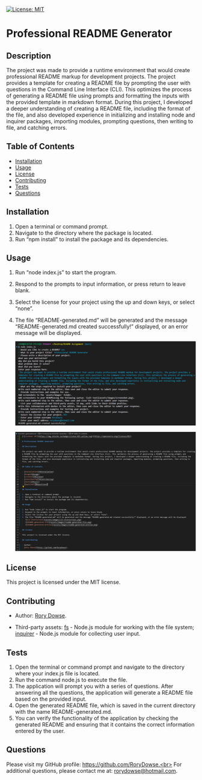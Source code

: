 [![License: MIT](https://img.shields.io/badge/License-MIT-yellow.svg)](https://opensource.org/licenses/MIT)

# Professional README Generator

## Description

The project was made to provide a runtime environment that would create professional README markup for development projects. The project provides a template for creating a README file by prompting the user with questions in the Command Line Interface (CLI). This optimizes the process of generating a README file using prompts and formatting the inputs with the provided template in markdown format. During this project, I developed a deeper understanding of creating a README file, including the format of the file, and also developed experience in initializing and installing node and inquirer packages, importing modules, prompting questions, then writing to file, and catching errors.

## Table of Contents

- [Installation](#installation)
- [Usage](#usage)
- [License](#license)
- [Contributing](#contributing)
- [Tests](#tests)
- [Questions](#questions)

## Installation

1. Open a terminal or command prompt.
2. Navigate to the directory where the package is located.
3. Run “npm install” to install the package and its dependencies.

## Usage

1. Run “node index.js” to start the program.
2. Respond to the prompts to input information, or press return to leave blank.
3. Select the license for your project using the up and down keys, or select “none”.
4. The file “README-generated.md” will be generated and the message “README-generated.md created successfully!” displayed, or an error message will be displayed.

   ![CLI Instructions](assets/images/cli-instructions.png)

   ![README-generated-file](assets/images/readme-generated-file.png)

## License

This project is licensed under the MIT license.

## Contributing

- Author:
  [Rory Dowse](https://github.com/RoryDowse).

- Third-party assets:
  [fs](https://nodejs.org/api/fs.html) - Node.js module for working with the file system; [inquirer](https://www.npmjs.com/package/inquirer) - Node.js module for collecting user input.

## Tests

1. Open the terminal or command prompt and navigate to the directory where your index.js file is located.
2. Run the command node.js to execute the file.
3. The application will prompt you with a series of questions. After answering all the questions, the application will generate a README file based on the provided input.
4. Open the generated README file, which is saved in the current directory with the name README-generated.md.
5. You can verify the functionality of the application by checking the generated README and ensuring that it contains the correct information entered by the user.

## Questions

Please visit my GitHub profile: https://github.com/RoryDowse.<br>
For additional questions, please contact me at: rorydowse@hotmail.com.

